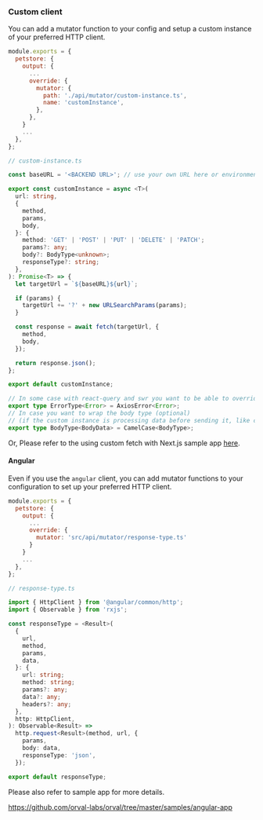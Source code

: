 ### Custom client

You can add a mutator function to your config and setup a custom instance of your preferred HTTP client.

```js
module.exports = {
  petstore: {
    output: {
      ...
      override: {
        mutator: {
          path: './api/mutator/custom-instance.ts',
          name: 'customInstance',
        },
      },
    }
    ...
  },
};
```

```ts
// custom-instance.ts

const baseURL = '<BACKEND URL>'; // use your own URL here or environment variable

export const customInstance = async <T>(
  url: string,
  {
    method,
    params,
    body,
  }: {
    method: 'GET' | 'POST' | 'PUT' | 'DELETE' | 'PATCH';
    params?: any;
    body?: BodyType<unknown>;
    responseType?: string;
  },
): Promise<T> => {
  let targetUrl = `${baseURL}${url}`;

  if (params) {
    targetUrl += '?' + new URLSearchParams(params);
  }

  const response = await fetch(targetUrl, {
    method,
    body,
  });

  return response.json();
};

export default customInstance;

// In some case with react-query and swr you want to be able to override the return error type so you can also do it here like this
export type ErrorType<Error> = AxiosError<Error>;
// In case you want to wrap the body type (optional)
// (if the custom instance is processing data before sending it, like changing the case for example)
export type BodyType<BodyData> = CamelCase<BodyType>;
```

Or, Please refer to the using custom fetch with Next.js sample app [here](https://github.com/orval-labs/orval/blob/master/samples/next-app-with-fetch/custom-fetch.ts).

#### Angular

Even if you use the `angular` client, you can add mutator functions to your configuration to set up your preferred HTTP client.

```js
module.exports = {
  petstore: {
    output: {
      ...
      override: {
        mutator: 'src/api/mutator/response-type.ts'
      }
    }
    ...
  },
};
```

```ts
// response-type.ts

import { HttpClient } from '@angular/common/http';
import { Observable } from 'rxjs';

const responseType = <Result>(
  {
    url,
    method,
    params,
    data,
  }: {
    url: string;
    method: string;
    params?: any;
    data?: any;
    headers?: any;
  },
  http: HttpClient,
): Observable<Result> =>
  http.request<Result>(method, url, {
    params,
    body: data,
    responseType: 'json',
  });

export default responseType;
```

Please also refer to sample app for more details.

https://github.com/orval-labs/orval/tree/master/samples/angular-app
